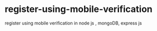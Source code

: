 # register-using-mobile-verification
register using mobile verification in node js , mongoDB, express js
